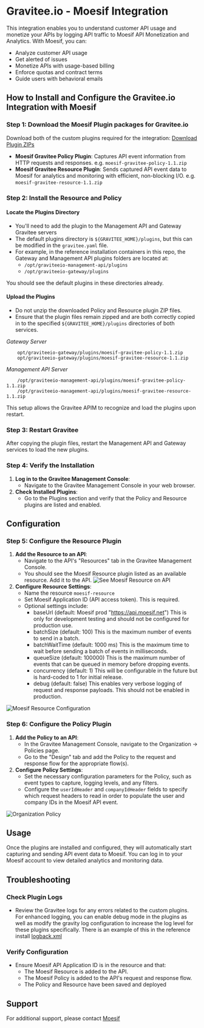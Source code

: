 # Gravitee.io - Moesif Integration

This integration enables you to understand customer API usage and monetize your APIs by logging API traffic to Moesif API Monetization and Analytics. With Moesif, you can:

- Analyze customer API usage
- Get alerted of issues
- Monetize APIs with usage-based billing
- Enforce quotas and contract terms
- Guide users with behavioral emails

## How to Install and Configure the Gravitee.io Integration with Moesif

### Step 1: Download the Moesif Plugin packages for Gravitee.io

Download both of the custom plugins required for the integration: [Download Plugin ZIPs](https://github.com/Moesif/moesif-gravitee-plugin/releases)
 - **Moesif Gravitee Policy Plugin**: Captures API event information from HTTP requests and responses. e.g. `moesif-gravitee-policy-1.1.zip`
 - **Moesif Gravitee Resource Plugin**: Sends captured API event data to Moesif for analytics and monitoring with efficient, non-blocking I/O. e.g.  `moesif-gravitee-resource-1.1.zip` 

### Step 2: Install the Resource and Policy

#### Locate the Plugins Directory
- You'll need to add the plugin to the Management API and Gateway Gravitee servers
- The default plugins directory is `${GRAVITEE_HOME}/plugins`, but this can be modified in the `gravitee.yaml` file.
- For example, in the reference installation containers in this repo, the Gateway and Management API plugins folders are located at:
  - `/opt/graviteeio-management-api/plugins`
  - `/opt/graviteeio-gateway/plugins`

You should see the default plugins in these directories already.

#### Upload the Plugins
- Do not unzip the downloaded Policy and Resource plugin ZIP files.
- Ensure that the plugin files remain zipped and are both correctly copied in to the specified `${GRAVITEE_HOME}/plugins` directories of both services.

*Gateway Server*
```
    opt/graviteeio-gateway/plugins/moesif-gravitee-policy-1.1.zip
    opt/graviteeio-gateway/plugins/moesif-gravitee-resource-1.1.zip
```
*Management API Server*
```
    /opt/graviteeio-management-api/plugins/moesif-gravitee-policy-1.1.zip
    /opt/graviteeio-management-api/plugins/moesif-gravitee-resource-1.1.zip
```

 This setup allows the Gravitee APIM to recognize and load the plugins upon restart.


### Step 3: Restart Gravitee

After copying the plugin files, restart the Management API and Gateway services to load the new plugins.

### Step 4: Verify the Installation
1. **Log in to the Gravitee Management Console**:
   - Navigate to the Gravitee Management Console in your web browser.
2. **Check Installed Plugins**:
   - Go to the Plugins section and verify that the Policy and Resource plugins are listed and enabled.

## Configuration

### Step 5: Configure the Resource Plugin
1. **Add the Resource to an API**:
   - Navigate to the API's "Resources" tab in the Gravitee Management Console.
   - You should see the Moesif Resource plugin listed as an available resource. Add it to the API.
   ![See Moesif Resource on API](.images/1_api_resources.png)
2. **Configure Resource Settings**:
   - Name the resource `moesif-resource`
   - Set Moesif Application ID (API access token). This is required.
   - Optional settings include:
      - baseUrl (default: Moesif prod "https://api.moesif.net") This is only for development testing and should not be configured for production use.
      - batchSize (default: 100) This is the maximum number of events to send in a batch.
      - batchWaitTime (default: 1000 ms) This is the maximum time to wait before sending a batch of events in milliseconds.
      - queueSize (default: 100000) This is the maximum number of events that can be queued in memory before dropping events.
      - concurrency (default: 1) This will be configurable in the future but is hard-coded to 1 for initial release.
      - debug (default: false) This enables very verbose logging of request and response payloads. This should not be enabled in production.

![Moesif Resource Configuration](.images/2_create_resource.png)

### Step 6: Configure the Policy Plugin
1. **Add the Policy to an API**:
   - In the Gravitee Management Console, navigate to the Organization -> Policies page.
   - Go to the "Design" tab and add the Policy to the request and response flow for the appropriate flow(s).
2. **Configure Policy Settings**:
   - Set the necessary configuration parameters for the Policy, such as event types to capture, logging levels, and any filters.
   - Configure the `userIdHeader` and `companyIdHeader` fields to specify which request headers to read in order to populate the user and company IDs in the Moesif API event.

![Organization Policy](.images/3_organization_policy.png)

## Usage

Once the plugins are installed and configured, they will automatically start capturing and sending API event data to Moesif. You can log in to your Moesif account to view detailed analytics and monitoring data.

## Troubleshooting

### Check Plugin Logs
- Review the Gravitee logs for any errors related to the custom plugins. For enhanced logging, you can enable debug mode in the plugins as well as modify the gravity log configuration to increase the log level for these plugins specifically.  There is an example of this in the reference install [logback.xml](reference-gravitee-install/apim_service_config/logback.xml)

### Verify Configuration
- Ensure Moesif API Application ID is in the resource and that:
    - The Moesif Resource is added to the API.
    - The Moesif Policy is added to the API's request and response flow.
    - The Policy and Resource have been saved and deployed

## Support

For additional support, please contact [Moesif](mailto:team@moesif.com)